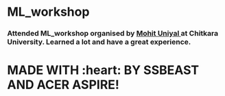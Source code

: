 # ML_workshop
<h3>
    Attended ML_workshop organised by <a href="https://github.com/mohit2016">Mohit Uniyal </a>at Chitkara University. Learned a lot and have a great experience.
    </h3>
    <h1>
    MADE WITH :heart: BY SSBEAST AND ACER ASPIRE!
    </h1>
